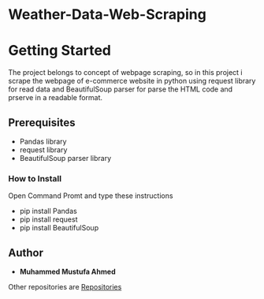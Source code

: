 # Weather-Data-Web-Scraping
<h1>Getting Started</h1>
<p>The project belongs to concept of webpage scraping, so in this project i scrape the webpage of e-commerce website in python using request library for read data and BeautifulSoup parser for parse the HTML code and prserve in a readable format.</p>

<h2>Prerequisites</h2>
<ul><li>Pandas library</li><li>request library</li><li>BeautifulSoup parser library</li></ul>
<h3>How to Install</h3>
<p>Open Command Promt and type these instructions</p>
<ul><li>pip install Pandas</li><li>pip install request</li><li>pip install BeautifulSoup</li></ul>
<h2>Author</h2>
<ul><li><b>Muhammed Mustufa Ahmed</b></li></ul>
<p>Other repositories are <a href = "https://github.com/mustufaahmed?tab=repositories">Repositories</a></p>
